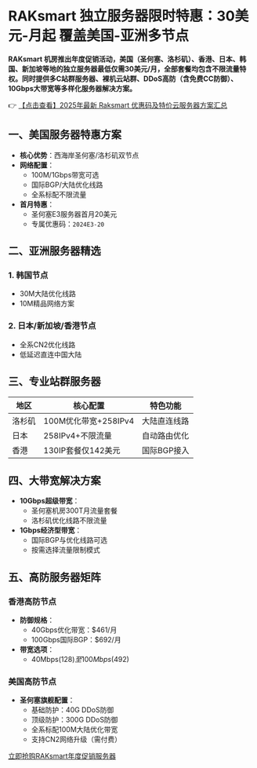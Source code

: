 # RAKsmart 独立服务器限时特惠：30美元-月起 覆盖美国-亚洲多节点

**RAKsmart 机房推出年度促销活动，美国（圣何塞、洛杉矶）、香港、日本、韩国、新加坡等地的独立服务器最低仅需30美元/月，全部套餐均包含不限流量特权。同时提供多C站群服务器、裸机云站群、DDoS高防（含免费CC防御）、10Gbps大带宽等多样化服务器解决方案。**

👉 [【点击查看】2025年最新 Raksmart 优惠码及特价云服务器方案汇总](https://bit.ly/raksmart)

## 一、美国服务器特惠方案
- **核心优势**：西海岸圣何塞/洛杉矶双节点
- **网络配置**：
  - 100M/1Gbps带宽可选
  - 国际BGP/大陆优化线路
  - 全系标配不限流量
- **首月特惠**：
  - 圣何塞E3服务器首月20美元
  - 专属优惠码：`2024E3-20`

## 二、亚洲服务器精选
### 1. 韩国节点
- 30M大陆优化线路
- 10M精品网络方案

### 2. 日本/新加坡/香港节点
- 全系CN2优化线路
- 低延迟直连中国大陆

## 三、专业站群服务器
| 地区       | 核心配置                      | 特色功能               |
|------------|-----------------------------|-----------------------|
| 洛杉矶     | 100M优化带宽+258IPv4        | 大陆直连线路          |
| 日本       | 258IPv4+不限流量           | 自动路由优化          |
| 香港       | 130IP套餐仅142美元         | 国际BGP接入           |

## 四、大带宽解决方案
- **10Gbps超级带宽**：
  - 圣何塞机房300T月流量套餐
  - 洛杉矶优化线路不限流量
- **1Gbps经济型带宽**：
  - 国际BGP与优化线路可选
  - 按需选择流量限制模式

## 五、高防服务器矩阵
### 香港高防节点
- **防御规格**：
  - 40Gbps优化带宽：$461/月
  - 100Gbps国际BGP：$692/月
- **带宽选项**：
  - 40Mbps($128)至100Mbps($492)

### 美国高防节点
- **圣何塞旗舰配置**：
  - 基础防护：40G DDoS防御
  - 顶级防护：300G DDoS防御
  - 全系标配100M大陆优化带宽
  - 支持CN2网络升级（需付费）

[立即抢购RAKsmart年度促销服务器](https://bit.ly/raksmart)